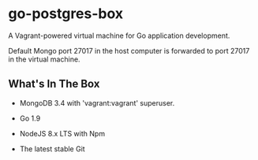 # go-postgres-box

A Vagrant-powered virtual machine for Go application development.

Default Mongo port 27017 in the host computer is forwarded to port 27017 in the virtual machine.

## What's In The Box

* MongoDB 3.4 with 'vagrant:vagrant' superuser.

* Go 1.9

* NodeJS 8.x LTS with Npm

* The latest stable Git
